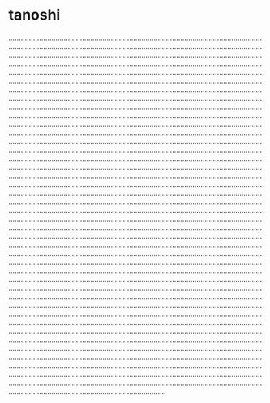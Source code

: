 # tanoshi

.........................................................................................................................................................................................................................................................................................................................................................................................................................................................................................................................................................................................................................................................................................................................................................................................................................................................................................................................................................................................................................................................................................................................................................................................................................................................................................................................................................................................................................................................................................................................................................................................................................................................................................................................................................................................................................................................................................................................................................................................................................................................................................................................................................................................................................................................................................................................................................................................................................................................................................................................................................................................................................................................................................................................................................................................................................................................................................................................................................................................................................................................................................................................................................................................................................................................................................................................................................................................................................................................................................................................................................................................................................................................................................................................................................................................................................................................................................................................................................................................................................................................................................................................................................................................................................................................................................................................................................................................................................................................................................................................................................................................................................................................................................................................................................................................................................................................................................................................................................................................................................................................................................................................................................................................................................................................................................................................................................................
